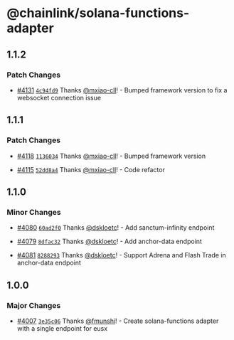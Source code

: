 # @chainlink/solana-functions-adapter

## 1.1.2

### Patch Changes

- [#4131](https://github.com/smartcontractkit/external-adapters-js/pull/4131) [`4c94fd9`](https://github.com/smartcontractkit/external-adapters-js/commit/4c94fd916bd8b57898ae61cde0888a09fc543a6e) Thanks [@mxiao-cll](https://github.com/mxiao-cll)! - Bumped framework version to fix a websocket connection issue

## 1.1.1

### Patch Changes

- [#4118](https://github.com/smartcontractkit/external-adapters-js/pull/4118) [`1136034`](https://github.com/smartcontractkit/external-adapters-js/commit/113603435a15a9f760ba1d16c4d70822dc358b75) Thanks [@mxiao-cll](https://github.com/mxiao-cll)! - Bumped framework version

- [#4115](https://github.com/smartcontractkit/external-adapters-js/pull/4115) [`52dd8a4`](https://github.com/smartcontractkit/external-adapters-js/commit/52dd8a4fc30f2eed057078ff6c145eda50f6fba7) Thanks [@mxiao-cll](https://github.com/mxiao-cll)! - Code refactor

## 1.1.0

### Minor Changes

- [#4080](https://github.com/smartcontractkit/external-adapters-js/pull/4080) [`60ad2f0`](https://github.com/smartcontractkit/external-adapters-js/commit/60ad2f026a702be8ac7cf8ae40c25577158b66fe) Thanks [@dskloetc](https://github.com/dskloetc)! - Add sanctum-infinity endpoint

- [#4079](https://github.com/smartcontractkit/external-adapters-js/pull/4079) [`8dfac32`](https://github.com/smartcontractkit/external-adapters-js/commit/8dfac3236477c929b59b1cfa134cfcbf74400673) Thanks [@dskloetc](https://github.com/dskloetc)! - Add anchor-data endpoint

- [#4081](https://github.com/smartcontractkit/external-adapters-js/pull/4081) [`8288293`](https://github.com/smartcontractkit/external-adapters-js/commit/8288293d6e6f2ef09ab6f121d4e8b323384f83e7) Thanks [@dskloetc](https://github.com/dskloetc)! - Support Adrena and Flash Trade in anchor-data endpoint

## 1.0.0

### Major Changes

- [#4007](https://github.com/smartcontractkit/external-adapters-js/pull/4007) [`3e35c06`](https://github.com/smartcontractkit/external-adapters-js/commit/3e35c067febab01d7b0335000dfe2387e188bece) Thanks [@fmunshi](https://github.com/fmunshi)! - Create solana-functions adapter with a single endpoint for eusx
